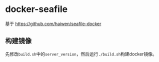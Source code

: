 # docker-seafile

基于 https://github.com/haiwen/seafile-docker

## 构建镜像
先修改`build.sh`中的`server_version`，然后运行`./build.sh`构建docker镜像。

